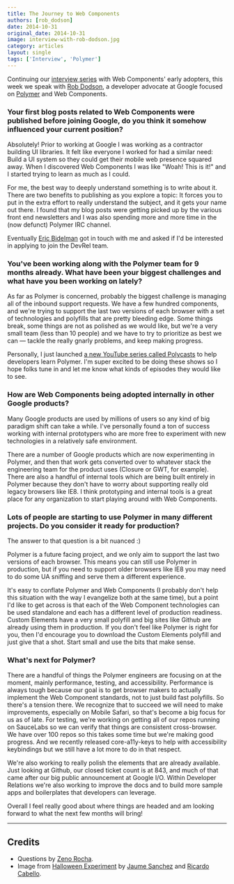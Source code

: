 ```yaml
---
title: The Journey to Web Components
authors: [rob_dodson]
date: 2014-10-31
original_date: 2014-10-31
image: interview-with-rob-dodson.jpg
category: articles
layout: single
tags: ['Interview', 'Polymer']
---
```


Continuing our [interview series](/tags/interview) with Web Components' early
adopters, this week we speak with [Rob Dodson](http://robdodson.me/), a
developer advocate at Google focused on [Polymer](https://www.polymer-project.org/)
and Web Components.

<!-- Excerpt -->

### Your first blog posts related to Web Components were published before joining Google, do you think it somehow influenced your current position?

Absolutely! Prior to working at Google I was working as a contractor building UI
libraries. It felt like everyone I worked for had a similar need: Build a UI
system so they could get their mobile web presence squared away. When I
discovered Web Components I was like "Woah! This is it!" and I started trying to
learn as much as I could.

For me, the best way to deeply understand something is to write about it. There
are two benefits to publishing as you explore a topic: It forces you to put in
the extra effort to really understand the subject, and it gets your name out
there. I found that my blog posts were getting picked up by the various front
end newsletters and I was also spending more and more time in the (now defunct)
Polymer IRC channel.

Eventually [Eric Bidelman](https://twitter.com/ebidel) got in touch with me and
asked if I'd be interested in applying to join the DevRel team.

### You've been working along with the Polymer team for 9 months already. What have been your biggest challenges and what have you been working on lately?

As far as Polymer is concerned, probably the biggest challenge is managing all
of the inbound support requests. We have a few hundred components, and we're
trying to support the last two versions of each browser with a set of
technologies and polyfills that are pretty bleeding edge. Some things break,
some things are not as polished as we would like, but we're a very small team
(less than 10 people) and we have to try to prioritize as best we can — tackle
the really gnarly problems, and keep making progress.

Personally, I just launched
[a new YouTube series called Polycasts](https://www.youtube.com/watch?v=jrt7sMq9lO0)
to help developers learn Polymer. I'm super excited to be doing these shows so
I hope folks tune in and let me know what kinds of episodes they would like to see.

### How are Web Components being adopted internally in other Google products?

Many Google products are used by millions of users so any kind of big paradigm
shift can take a while. I've personally found a ton of success working with
internal prototypers who are more free to experiment with new technologies in a
relatively safe environment.

There are a number of Google products which are now experimenting in Polymer,
and then that work gets converted over to whatever stack the engineering team
for the product uses (Closure or GWT, for example). There are also a handful of
internal tools which are being built entirely in Polymer because they don't have
to worry about supporting really old legacy browsers like IE8. I think
prototyping and internal tools is a great place for any organization to start
playing around with Web Components.

### Lots of people are starting to use Polymer in many different projects. Do you consider it ready for production?

The answer to that question is a bit nuanced :)

Polymer is a future facing project, and we only aim to support the last two
versions of each browser. This means you can still use Polymer in production,
but if you need to support older browsers like IE8 you may need to do some UA
sniffing and serve them a different experience.

It's easy to conflate Polymer and Web Components (I probably don't help this
situation with the way I evangelize both at the same time), but a point I'd like
to get across is that each of the Web Component technologies can be used
standalone and each has a different level of production readiness. Custom
Elements have a very small polyfill and big sites like Github are already using
them in production. If you don't feel like Polymer is right for you, then I'd
encourage you to download the Custom Elements polyfill and just give that a
shot. Start small and use the bits that make sense.

### What's next for Polymer?

There are a handful of things the Polymer engineers are focusing on at the
moment, mainly performance, testing, and accessibility. Performance is always
tough because our goal is to get browser makers to actually implement the Web
Component standards, not to just build fast polyfills. So there's a tension
there. We recognize that to succeed we will need to make improvements,
especially on Mobile Safari, so that's become a big focus for us as of late. For
testing, we're working on getting all of our repos running on SauceLabs so we
can verify that things are consistent cross-browser. We have over 100 repos so
this takes some time but we're making good progress. And we recently released
core-a11y-keys to help with accessibility keybindings but we still have a lot
more to do in that respect.

We're also working to really polish the elements that are already available.
Just looking at Github, our closed ticket count is at 843, and much of that came
after our big public announcement at Google I/O. Within Developer Relations
we're also working to improve the docs and to build more sample apps and
boilerplates that developers can leverage.

Overall I feel really good about where things are headed and am looking forward
to what the next few months will bring!

---

## Credits

* Questions by [Zeno Rocha](https://twitter.com/zenorocha).
* Image from [Halloween Experiment](http://www.itsamessage.com/halloween2014/#FZyefIp) by [Jaume Sanchez](https://twitter.com/thespite) and [Ricardo Cabello](https://twitter.com/mrdoob).

